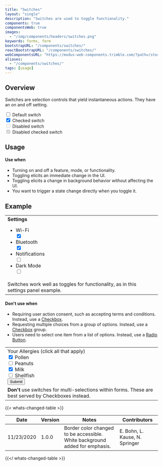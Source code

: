 ```yaml
---
title: "Switches"
layout: "single"
description: "Switches are used to toggle functionality."
components: true
componentsWeb: true
images:
  - "/img/components/headers/switches.png"
keywords: forms, form
bootstrapURL: "/components/switches/"
reactBootstrapURL: "/components/switches/"
webComponentsURL: "https://modus-web-components.trimble.com/?path=/story/user-inputs-switch--default"
aliases:
  - "/components/switches/"
tags: [usage]
---
```


## Overview

Switches are selection controls that yield instantaneous actions. They have an on and off setting.

<div class="form-check form-switch mb-2">
  <input class="form-check-input" type="checkbox" role="switch" id="flexSwitchCheckDefault">
  <label class="form-check-label" for="flexSwitchCheckDefault">Default switch</label>
</div>
<div class="form-check form-switch mb-2">
  <input class="form-check-input" type="checkbox" role="switch" id="flexSwitchCheckChecked" checked>
  <label class="form-check-label" for="flexSwitchCheckChecked">Checked switch</label>
</div>
<div class="form-check form-switch mb-2">
  <input class="form-check-input" type="checkbox" role="switch" id="flexSwitchCheckDisabled" disabled>
  <label class="form-check-label" for="flexSwitchCheckDisabled">Disabled switch</label>
</div>
<div class="form-check form-switch">
  <input class="form-check-input" type="checkbox" role="switch" id="flexSwitchCheckCheckedDisabled" checked disabled>
  <label class="form-check-label" for="flexSwitchCheckCheckedDisabled">Disabled checked switch</label>
</div>

## Usage

#### Use when

- Turning on and off a feature, mode, or functionality.
- Toggling elicits an immediate change in the UI.
- Toggling elicits a change in background behavior without affecting the UI.
- You want to trigger a state change directly when you toggle it.

## Example

<table class="table table-bordered">
  <tbody>
    <tr>
      <td scope="row">
        <div class="bg-panel-background px-3">
          <strong class="mt-2">Settings</strong>
        </div>
        <ul class="list-group mb-2" style="max-width:320px">
          <li class="list-group-item d-flex justify-content-between align-items-center">
            Wi-Fi
            <div class="form-check form-switch">
              <input class="form-check-input" type="checkbox" role="switch" id="flexSwitchWiFi" checked>
              <label class="form-check-label" for="flexSwitchWiFi"></label>
            </div>
          </li>
          <li class="list-group-item d-flex justify-content-between align-items-center">
            Bluetooth
            <div class="form-check form-switch">
              <input class="form-check-input" type="checkbox" role="switch" id="flexSwitchBluetooth" checked>
              <label class="form-check-label" for="flexSwitchBluetooth"></label>
            </div>
          </li>
          <li class="list-group-item d-flex justify-content-between align-items-center">
            Notifications
            <div class="form-check form-switch">
              <input class="form-check-input" type="checkbox" role="switch" id="flexSwitchBluetooth">
              <label class="form-check-label" for="flexSwitchBluetooth"></label>
            </div>
          </li>
          <li class="list-group-item d-flex justify-content-between align-items-center">
            Dark Mode
            <div class="form-check form-switch">
              <input class="form-check-input" type="checkbox" role="switch" id="flexSwitchDarkMode">
              <label class="form-check-label" for="flexSwitchDarkMode"></label>
            </div>
          </li>
        </ul>
      </td>
    </tr>
    <tr>
      <td class="do" scope="row">
        Switches work well as toggles for functionality, as in this settings
        panel example.
      </td>
    </tr>
  </tbody>
</table>

#### Don't use when

- Requiring user action consent, such as accepting terms and conditions. Instead, use a [Checkbox](/components/web/checkboxes/).
- Requesting multiple choices from a group of options. Instead, use a [Checkbox](/components/web/checkboxes/) group.
- Users need to select one item from a list of options. Instead, use a [Radio Button](/components/web/radio-buttons/).

<table class="table table-bordered">
  <tbody>
    <tr>
      <td scope="row">
        <div class="d-flex px-3">
          Your Allergies (click all that apply)
        </div>
        <div class="form-group mb-0 px-3">
          <div class="form-check form-switch my-1">
            <input
              type="checkbox"
              checked
              name="dont4"
              id="dont4"
              class="form-check-input"
            />
            <label class="form-check-label" for="dont4">Pollen</label>
          </div>
          <div class="form-check form-switch my-1">
            <input
              type="checkbox"
              name="dont5"
              id="dont5"
              class="form-check-input"
            />
            <label class="form-check-label" for="dont5">Peanuts</label>
          </div>
          <div class="form-check form-switch my-1">
            <input
              type="checkbox"
              checked
              name="dont6"
              id="dont6"
              class="form-check-input"
            />
            <label class="form-check-label" for="dont6">Milk</label>
          </div>
          <div class="form-check form-switch my-1">
            <input
              type="checkbox"
              name="dont7"
              id="dont7"
              class="form-check-input"
            />
            <label class="form-check-label" for="dont7">Shellfish</label>
          </div>
        </div>
        <div class="px-3 py-2">
          <button class="btn btn-sm btn-primary" type="button">Submit</button>
        </div>
      </td>
    </tr>
    <tr>
      <td class="dont" scope="row">
        <strong class="text-danger">Don't</strong> use switches for
        multi-selections within forms. These are best served by Checkboxes
        instead.
      </td>
    </tr>
  </tbody>
</table>

{{< whats-changed-table >}}

| Date       | Version | Notes                                                                       | Contributors                   |
| ---------- | ------- | --------------------------------------------------------------------------- | ------------------------------ |
| 11/23/2020 | 1.0.0   | Border color changed to be accessible. White background added for emphasis. | E. Bohn, L. Kause, N. Springer |

{{</ whats-changed-table >}}
